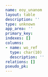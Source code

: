 ```yaml
---
name: eoy_unanom
layout: table
description: ''
type: unknown
app_area: ''
primary_key: 
indexes: []
columns:
- name: wo_ref
  type: char(10)
  description: ''
relations: []
pseudo_pk: 
---
```



